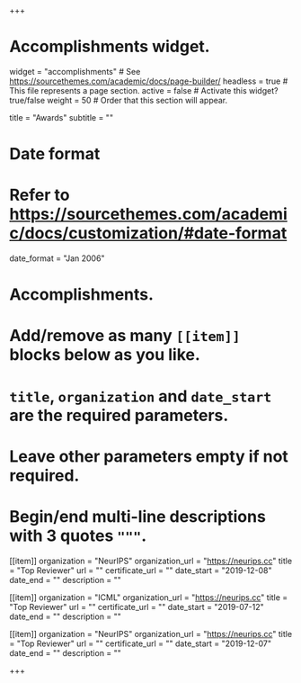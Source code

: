 +++
# Accomplishments widget.
widget = "accomplishments"  # See https://sourcethemes.com/academic/docs/page-builder/
headless = true  # This file represents a page section.
active = false  # Activate this widget? true/false
weight = 50  # Order that this section will appear.

title = "Awards"
subtitle = ""

# Date format
#   Refer to https://sourcethemes.com/academic/docs/customization/#date-format
date_format = "Jan 2006"

# Accomplishments.
#   Add/remove as many `[[item]]` blocks below as you like.
#   `title`, `organization` and `date_start` are the required parameters.
#   Leave other parameters empty if not required.
#   Begin/end multi-line descriptions with 3 quotes `"""`.

[[item]]
  organization = "NeurIPS"
  organization_url = "https://neurips.cc"
  title = "Top Reviewer"
  url = ""
  certificate_url = ""
  date_start = "2019-12-08"
  date_end = ""
  description = ""

[[item]]
  organization = "ICML"
  organization_url = "https://neurips.cc"
  title = "Top Reviewer"
  url = ""
  certificate_url = ""
  date_start = "2019-07-12"
  date_end = ""
  description = ""

[[item]]
  organization = "NeurIPS"
  organization_url = "https://neurips.cc"
  title = "Top Reviewer"
  url = ""
  certificate_url = ""
  date_start = "2019-12-07"
  date_end = ""
  description = ""

+++
